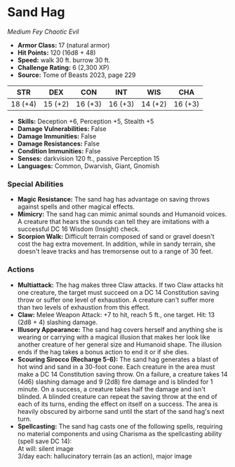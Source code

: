 # Sand Hag

*Medium* *Fey* *Chaotic Evil*

- **Armor Class:** 17 (natural armor)
- **Hit Points:** 120 (16d8 + 48)
- **Speed:** walk 30 ft. burrow 30 ft.
- **Challenge Rating:** 6 (2,300 XP)
- **Source:** Tome of Beasts 2023, page 229

| STR | DEX | CON | INT | WIS | CHA |
| --- | --- | --- | --- | --- | --- |
| 18 (+4) | 15 (+2) | 16 (+3) | 16 (+3) | 14 (+2) | 16 (+3) |

- **Skills:** Deception +6, Perception +5, Stealth +5
- **Damage Vulnerabilities:** False
- **Damage Immunities:** False
- **Damage Resistances:** False
- **Condition Immunities:** False
- **Senses:** darkvision 120 ft., passive Perception 15
- **Languages:** Common, Dwarvish, Giant, Gnomish

### Special Abilities

- **Magic Resistance:** The sand hag has advantage on saving throws against spells and other magical effects.
- **Mimicry:** The sand hag can mimic animal sounds and Humanoid voices. A creature that hears the sounds can tell they are imitations with a successful DC 16 Wisdom (Insight) check.
- **Scorpion Walk:** Difficult terrain composed of sand or gravel doesn't cost the hag extra movement. In addition, while in sandy terrain, she doesn't leave tracks and has tremorsense out to a range of 30 feet.

### Actions

- **Multiattack:** The hag makes three Claw attacks. If two Claw attacks hit one creature, the target must succeed on a DC 14 Constitution saving throw or suffer one level of exhaustion. A creature can't suffer more than two levels of exhaustion from this effect.
- **Claw:** Melee Weapon Attack: +7 to hit, reach 5 ft., one target. Hit: 13 (2d8 + 4) slashing damage.
- **Illusory Appearance:** The sand hag covers herself and anything she is wearing or carrying with a magical illusion that makes her look like another creature of her general size and Humanoid shape. The illusion ends if the hag takes a bonus action to end it or if she dies.
- **Scouring Sirocco (Recharge 5-6):** The sand hag generates a blast of hot wind and sand in a 30-foot cone. Each creature in the area must make a DC 14 Constitution saving throw. On a failure, a creature takes 14 (4d6) slashing damage and 9 (2d8) fire damage and is blinded for 1 minute. On a success, a creature takes half the damage and isn't blinded. A blinded creature can repeat the saving throw at the end of each of its turns, ending the effect on itself on a success. The area is heavily obscured by airborne sand until the start of the sand hag's next turn.
- **Spellcasting:** The sand hag casts one of the following spells, requiring no material components and using Charisma as the spellcasting ability (spell save DC 14):<br>At will: silent image<br>3/day each: hallucinatory terrain (as an action), major image
